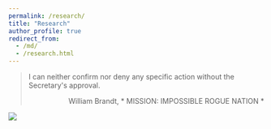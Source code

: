 ```yaml
---
permalink: /research/
title: "Research"
author_profile: true
redirect_from: 
  - /md/
  - /research.html
---
```


> I can neither confirm nor deny any specific action without the Secretary's approval.
> <p align="right">William Brandt, * MISSION: IMPOSSIBLE ROGUE NATION *</p>

![](https://github.com/lqyjasonlee/lqyjasonlee.github.io/blob/master/images/MI.gif)
